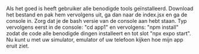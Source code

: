 Als het goed is heeft gebruiker alle benodigde tools geïnstalleerd.
Download het bestand en pak hem vervolgens uit, ga dan naar de index.jsx en ga de console in.
Zorg dat je de bash versie van de console aan hebt staan.
Typ vervolgens eerst in de console: "cd app1" en vervolgens: "npm install" zodat de code alle benodigde dingen installeert en tot slot "npx expo start".
Nu kunt u met uw simulator, emulator of uw telefoon kijken hoe mijn app eruit ziet.
